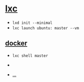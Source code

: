 # [lxc](https://ubuntu.com/server/docs/containers-lxd)
- ```lxd init --minimal```
- ```lxc launch ubuntu: master --vm```
## [docker](/docker/README.md)
- ```lxc shell master```
- ```su - ubuntu
- […](/docker/README.md)
